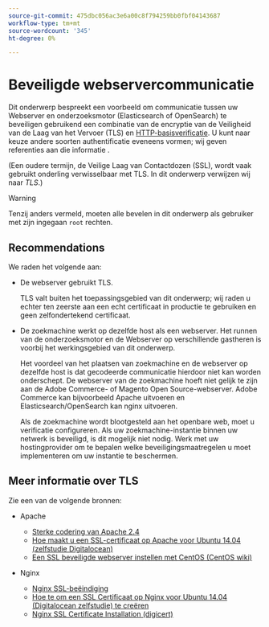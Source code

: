 ```yaml
---
source-git-commit: 475dbc056ac3e6a00c8f794259bb0fbf04143687
workflow-type: tm+mt
source-wordcount: '345'
ht-degree: 0%

---
```

# Beveiligde webservercommunicatie

Dit onderwerp bespreekt een voorbeeld om communicatie tussen uw Webserver en onderzoeksmotor (Elasticsearch of OpenSearch) te beveiligen gebruikend een combinatie van de encryptie van de Veiligheid van de Laag van het Vervoer (TLS) en [HTTP-basisverificatie](https://datatracker.ietf.org/doc/html/rfc2617). U kunt naar keuze andere soorten authentificatie eveneens vormen; wij geven referenties aan die informatie .

(Een oudere termijn, de Veilige Laag van Contactdozen (SSL), wordt vaak gebruikt onderling verwisselbaar met TLS. In dit onderwerp verwijzen wij naar *TLS*.)

>[!WARNING]
>
>Tenzij anders vermeld, moeten alle bevelen in dit onderwerp als gebruiker met zijn ingegaan `root` rechten.

## Recommendations

We raden het volgende aan:

* De webserver gebruikt TLS.

   TLS valt buiten het toepassingsgebied van dit onderwerp; wij raden u echter ten zeerste aan een echt certificaat in productie te gebruiken en geen zelfondertekend certificaat.

* De zoekmachine werkt op dezelfde host als een webserver. Het runnen van de onderzoeksmotor en de Webserver op verschillende gastheren is voorbij het werkingsgebied van dit onderwerp.

   Het voordeel van het plaatsen van zoekmachine en de webserver op dezelfde host is dat gecodeerde communicatie hierdoor niet kan worden onderschept. De webserver van de zoekmachine hoeft niet gelijk te zijn aan de Adobe Commerce- of Magento Open Source-webserver. Adobe Commerce kan bijvoorbeeld Apache uitvoeren en Elasticsearch/OpenSearch kan nginx uitvoeren.

   Als de zoekmachine wordt blootgesteld aan het openbare web, moet u verificatie configureren. Als uw zoekmachine-instantie binnen uw netwerk is beveiligd, is dit mogelijk niet nodig. Werk met uw hostingprovider om te bepalen welke beveiligingsmaatregelen u moet implementeren om uw instantie te beschermen.

## Meer informatie over TLS

Zie een van de volgende bronnen:

* Apache

   * [Sterke codering van Apache 2.4](https://httpd.apache.org/docs/2.4/ssl/ssl_howto.html)
   * [Hoe maakt u een SSL-certificaat op Apache voor Ubuntu 14.04 (zelfstudie Digitalocean)](https://www.digitalocean.com/community/tutorials/how-to-create-a-ssl-certificate-on-apache-for-ubuntu-14-04)
   * [Een SSL beveiligde webserver instellen met CentOS (CentOS wiki)](https://wiki.centos.org/HowTos/Https)

* Nginx

   * [Nginx SSL-beëindiging](https://www.nginx.com/resources/admin-guide/nginx-ssl-termination/)
   * [Hoe te om een SSL Certificaat op Nginx voor Ubuntu 14.04 (Digitalocean zelfstudie) te creëren](https://www.digitalocean.com/community/tutorials/how-to-create-an-ssl-certificate-on-nginx-for-ubuntu-14-04)
   * [Nginx SSL Certificate Installation (digicert)](https://www.digicert.com/ssl-certificate-installation-nginx.htm)
